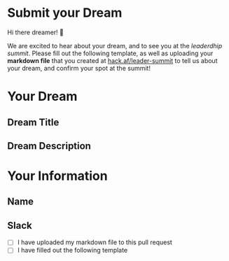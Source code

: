 # Submit your Dream
Hi there dreamer! 👋

We are excited to hear about your dream, and to see you at the *leaderdhip summit*. Please fill out the following template, as well as uploading your **markdown file** that you created at [hack.af/leader-summit](https://hack.af/leader-summit) to tell us about your dream, and confirm your spot at the summit!


# Your Dream
<!-- Please fill out the following template with your dream -->
## Dream Title
<!-- Please fill out the title of your dream -->
## Dream Description
<!-- Please fill out the description of your dream -->

# Your Information
<!-- Please fill out the following template with your information -->
## Name
<!-- Please fill out your name -->
## Slack


- [ ] I have uploaded my markdown file to this pull request
- [ ] I have filled out the following template

